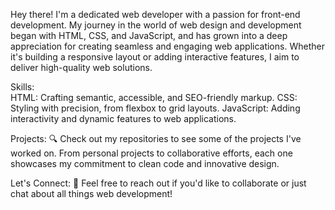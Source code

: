 Hey there! I'm a dedicated web developer with a passion for front-end development. My journey in the world of web design and development began with HTML, CSS, and JavaScript, and has grown into a deep appreciation for creating seamless and engaging web applications. Whether it's building a responsive layout or adding interactive features, I aim to deliver high-quality web solutions.

Skills:   
HTML: Crafting semantic, accessible, and SEO-friendly markup.
CSS: Styling with precision, from flexbox to grid layouts.
JavaScript: Adding interactivity and dynamic features to web applications.

Projects: 
🔍 Check out my repositories to see some of the projects I've worked on. From personal projects to collaborative efforts, each one showcases my commitment to clean code and innovative design.

Let's Connect: 
💬 Feel free to reach out if you'd like to collaborate or just chat about all things web development!

<!--
**MaddiePst/MaddiePst** is a ✨ _special_ ✨ repository because its `README.md` (this file) appears on your GitHub profile.

Here are some ideas to get you started:

- 🔭 I’m currently working on ...
- 🌱 I’m currently learning ...
- 👯 I’m looking to collaborate on ...
- 🤔 I’m looking for help with ...
- 💬 Ask me about ...
- 📫 How to reach me: ...
- 😄 Pronouns: ...
- ⚡ Fun fact: ...
-->
